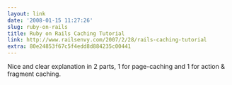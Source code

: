 ```yaml
---
layout: link
date: '2008-01-15 11:27:26'
slug: ruby-on-rails
title: Ruby on Rails Caching Tutorial
link: http://www.railsenvy.com/2007/2/28/rails-caching-tutorial
extra: 80e24853f67c5f4edd8d884235c00441
---
```


Nice and clear explanation in 2 parts, 1 for page-caching and 1 for action & fragment caching.